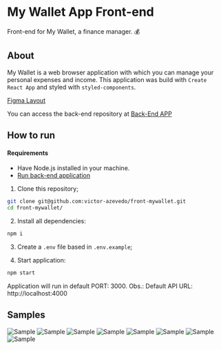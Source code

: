 # My Wallet App Front-end

Front-end for My Wallet, a finance manager. :moneybag:

## About

My Wallet is a web browser application with which you can manage your personal expenses and income. This application was build with `Create React App` and styled with `styled-components`.

[Figma Layout](https://www.figma.com/file/p37uJdpZWRLED7YEwDFfUd/MyWallet?type=design&t=MA6lwbQegpQapTH1-0)

You can access the back-end repository at [Back-End APP](https://github.com/victor-azevedo/back-mywallet)

## How to run

#### Requirements

- Have Node.js installed in your machine.
- [Run back-end application](https://github.com/victor-azevedo/back-mywallet)

1. Clone this repository;

```bash
git clone git@github.com:victor-azevedo/front-mywallet.git
cd front-mywallet/
```

2. Install all dependencies:

```bash
npm i
```

3. Create a `.env` file based in `.env.example`;

4. Start application:

```bash
npm start
```

Application will run in default PORT: 3000.
Obs.: Default API URL: http://localhost:4000

## Samples

![Sample ](./doc/sign-in-page.png) ![Sample ](./doc/sign-up-page.png)
![Sample ](./doc/home-page.png) ![Sample ](./doc/home-page-sample.png)
![Sample ](./doc/incoming-page.png) ![Sample ](./doc/outgoing-page.png)
![Sample ](./doc/incoming-page-sample.png) ![Sample ](./doc/outgoing-page-sample.png)
